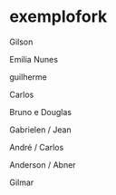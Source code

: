 # exemplofork

Gilson

Emilia Nunes

guilherme

Carlos

Bruno e Douglas

Gabrielen / Jean

André / Carlos

Anderson / Abner

Gilmar